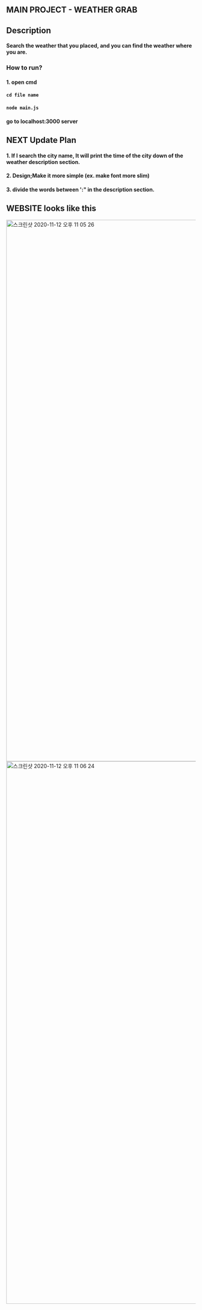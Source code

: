 ## MAIN PROJECT - WEATHER GRAB

## Description
#### Search the weather that you placed, and you can find the weather where you are.


### How to run?

#### 1. open cmd
#### `cd file name`
#### `node main.js`
#### go to localhost:3000 server


## NEXT Update Plan
#### 1. If I search the city name, It will print the time of the city down of the weather description section.
#### 2. Design;Make it more simple (ex. make font more slim)
#### 3. divide the words between ':" in the description section.


## WEBSITE looks like this

<img width="1437" alt="스크린샷 2020-11-12 오후 11 05 26" src="https://user-images.githubusercontent.com/57825621/98949997-ca2a4c80-253b-11eb-889f-fb48a1146c92.png">
<img width="1440" alt="스크린샷 2020-11-12 오후 11 06 24" src="https://user-images.githubusercontent.com/57825621/98950001-cb5b7980-253b-11eb-8f8d-8579c873c561.png">
